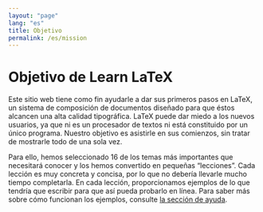```yaml
---
layout: "page"
lang: "es"
title: Objetivo
permalink: /es/mission
---
```


# Objetivo de Learn LaTeX

Este sitio web tiene como fin ayudarle a dar sus primeros pasos en LaTeX, un sistema de composición de documentos diseñado para que éstos alcancen una alta calidad tipográfica. LaTeX puede dar miedo a los nuevos usuarios, ya que ni es un procesador de textos ni está constituido por un único programa. Nuestro objetivo es asistirle en sus comienzos, sin tratar de mostrarle todo de una sola vez.

Para ello, hemos seleccionado 16 de los temas más importantes que necesitará conocer y los hemos convertido en pequeñas “lecciones”. Cada lección es muy concreta y concisa, por lo que no debería llevarle mucho tiempo completarla. En cada lección, proporcionamos ejemplos de lo que tendría que escribir para que así pueda probarlo en línea. Para saber más sobre cómo funcionan los ejemplos, consulte [la sección de ayuda](./help#exemples).
